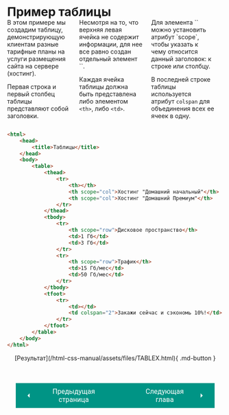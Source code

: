# Пример таблицы

<div style="display:flex;margin-top:-20px;" markdown>
<div style="flex:1;margin-right:20px;width:33%;" markdown>
В этом примере мы создадим таблицу, демонстрирующую клиентам разные тарифные планы на услуги размещения сайта на сервере (хостинг).

Первая строка и первый столбец таблицы представляют собой заголовки.
</div>
<div style="flex:1;margin-right:20px;width:50%;" markdown>
Несмотря на то, что верхняя левая ячейка не содержит информации, для нее все равно создан отдельный элемент `<th>`.

Каждая ячейка таблицы должна быть представлена либо элементом `<th>`, либо `<td>`.
</div>
<div style="flex:1;margin-right:20px;width:50%;" markdown>
Для элемента `<th>` можно установить атрибут `scopе`, чтобы указать к чему относится данный заголовок: к строке или столбцу.

В последней строке таблицы используется атрибут `colspan` для объединения всех ее ячеек в одну.
</div></div>

``` html title="Код"
<html>
    <head>
        <title>Таблицы</title>
    </head>
    <body>
        <table>
            <thead>
                <tr>
                    <th></th>
                    <th scope="col">Хостинг "Домашний начальный"</th>
                    <th scope="col">Хостинг "Домашний Премиум"</th>
                </tr>
            </thead>
            <tbody>
                <tr>
                    <th scope="row">Дисковое пространство</th>
                    <td>1 Гб</td>
                    <td>3 Гб</td>
                </tr>
                <tr>
                    <th scope="row">Трафик</th>
                    <td>15 Гб/мес</td>
                    <td>50 Гб/мес</td>
                </tr>
            </tbody>
            <tfoot>
                <tr>
                    <td></td>
                    <td colspan="2">Закажи сейчас и сэкономь 10%!</td>
                </tr>
            </tfoot>
        </table>
    </body>
</html>
```

<center>[Результат](/html-css-manual/assets/files/TABLEX.html){ .md-button }

<div style="display: flex; justify-content: space-between; padding: 20px; margin-top:30px;"><button class="custom-button" style="background-color: rgb(0, 148, 133); color: white; font-family: 'Roboto', sans-serif; border: none; cursor: pointer; padding: 10px 20px; font-size: 16px; display: flex; align-items: center;" onclick="window.location.href='/html-css-manual/html/tables/long'"><svg xmlns="http://www.w3.org/2000/svg" viewBox="0 0 24 24" style="fill: white; width: 20px; height: 20px;"><path d="M15 18l-6-6 6-6" /></svg><span style="margin: 0 10px;">Предыдущая страница</span></button><button class="custom-button" style="background-color: rgb(0, 148, 133); color: white; font-family: 'Roboto', sans-serif; border: none; cursor: pointer; padding: 10px 20px; font-size: 16px; display: flex; align-items: center;" onclick="window.location.href='/html-css-manual/html/forms'"><span style="margin: 0 10px;">Следующая глава</span><svg xmlns="http://www.w3.org/2000/svg" viewBox="0 0 24 24" style="fill: white; width: 20px; height: 20px;"><path d="M9 18l6-6-6-6" /></svg></button></div>
